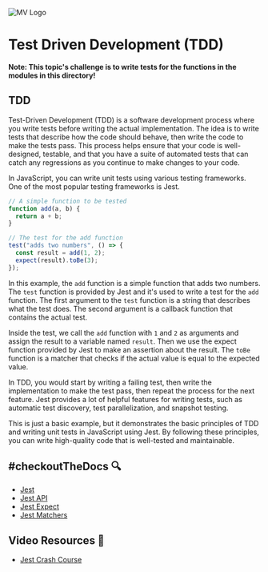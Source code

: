 ![MV Logo](/logo.jpg)
# Test Driven Development (TDD)
**Note: This topic's challenge is to write tests for the functions in the modules in this directory!**

## TDD
Test-Driven Development (TDD) is a software development process where you write tests before writing the actual implementation. The idea is to write tests that describe how the code should behave, then write the code to make the tests pass. This process helps ensure that your code is well-designed, testable, and that you have a suite of automated tests that can catch any regressions as you continue to make changes to your code.

In JavaScript, you can write unit tests using various testing frameworks. One of the most popular testing frameworks is Jest.

```js
// A simple function to be tested
function add(a, b) {
  return a + b;
}

// The test for the add function
test("adds two numbers", () => {
  const result = add(1, 2);
  expect(result).toBe(3);
});
```
In this example, the `add` function is a simple function that adds two numbers. The `test` function is provided by Jest and it's used to write a test for the `add` function. The first argument to the `test` function is a string that describes what the test does. The second argument is a callback function that contains the actual test.

Inside the test, we call the `add` function with `1` and `2` as arguments and assign the result to a variable named `result`. Then we use the expect function provided by Jest to make an assertion about the result. The `toBe` function is a matcher that checks if the actual value is equal to the expected value.

In TDD, you would start by writing a failing test, then write the implementation to make the test pass, then repeat the process for the next feature. Jest provides a lot of helpful features for writing tests, such as automatic test discovery, test parallelization, and snapshot testing.

This is just a basic example, but it demonstrates the basic principles of TDD and writing unit tests in JavaScript using Jest. By following these principles, you can write high-quality code that is well-tested and maintainable.

## #checkoutTheDocs 🔍
- [Jest](https://jestjs.io/)
- [Jest API](https://jestjs.io/docs/en/api)
- [Jest Expect](https://jestjs.io/docs/en/expect)
- [Jest Matchers](https://jestjs.io/docs/en/using-matchers)

## Video Resources 🎥
- [Jest Crash Course](https://www.youtube.com/watch?v=7r4xVDI2vho)
